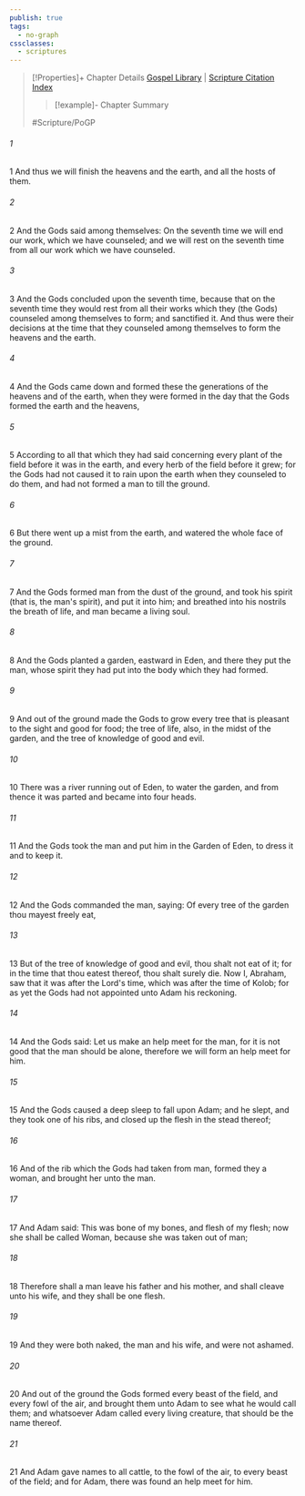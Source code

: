 ```yaml
---
publish: true
tags:
  - no-graph
cssclasses:
  - scriptures
---
```

>[!Properties]+ Chapter Details
>[Gospel Library](https://churchofjesuschrist.org/study/scriptures/pgp/abr/5?lang=eng)    |    [Scripture Citation Index](https://scriptures.byu.edu/#19205::c19205)
>>[!example]- Chapter Summary
>> 
> 
>
>#Scripture/PoGP
###### 1
1 And thus we will finish the heavens and the earth, and all the hosts of them.
###### 2
2 And the Gods said among themselves: On the seventh time we will end our work, which we have counseled; and we will rest on the seventh time from all our work which we have counseled.
###### 3
3 And the Gods concluded upon the seventh time, because that on the seventh time they would rest from all their works which they (the Gods) counseled among themselves to form; and sanctified it. And thus were their decisions at the time that they counseled among themselves to form the heavens and the earth.
###### 4
4 And the Gods came down and formed these the generations of the heavens and of the earth, when they were formed in the day that the Gods formed the earth and the heavens,
###### 5
5 According to all that which they had said concerning every plant of the field before it was in the earth, and every herb of the field before it grew; for the Gods had not caused it to rain upon the earth when they counseled to do them, and had not formed a man to till the ground.
###### 6
6 But there went up a mist from the earth, and watered the whole face of the ground.
###### 7
7 And the Gods formed man from the dust of the ground, and took his spirit (that is, the man's spirit), and put it into him; and breathed into his nostrils the breath of life, and man became a living soul.
###### 8
8 And the Gods planted a garden, eastward in Eden, and there they put the man, whose spirit they had put into the body which they had formed.
###### 9
9 And out of the ground made the Gods to grow every tree that is pleasant to the sight and good for food; the tree of life, also, in the midst of the garden, and the tree of knowledge of good and evil.
###### 10
10 There was a river running out of Eden, to water the garden, and from thence it was parted and became into four heads.
###### 11
11 And the Gods took the man and put him in the Garden of Eden, to dress it and to keep it.
###### 12
12 And the Gods commanded the man, saying: Of every tree of the garden thou mayest freely eat,
###### 13
13 But of the tree of knowledge of good and evil, thou shalt not eat of it; for in the time that thou eatest thereof, thou shalt surely die. Now I, Abraham, saw that it was after the Lord's time, which was after the time of Kolob; for as yet the Gods had not appointed unto Adam his reckoning.
###### 14
14 And the Gods said: Let us make an help meet for the man, for it is not good that the man should be alone, therefore we will form an help meet for him.
###### 15
15 And the Gods caused a deep sleep to fall upon Adam; and he slept, and they took one of his ribs, and closed up the flesh in the stead thereof;
###### 16
16 And of the rib which the Gods had taken from man, formed they a woman, and brought her unto the man.
###### 17
17 And Adam said: This was bone of my bones, and flesh of my flesh; now she shall be called Woman, because she was taken out of man;
###### 18
18 Therefore shall a man leave his father and his mother, and shall cleave unto his wife, and they shall be one flesh.
###### 19
19 And they were both naked, the man and his wife, and were not ashamed.
###### 20
20 And out of the ground the Gods formed every beast of the field, and every fowl of the air, and brought them unto Adam to see what he would call them; and whatsoever Adam called every living creature, that should be the name thereof.
###### 21
21 And Adam gave names to all cattle, to the fowl of the air, to every beast of the field; and for Adam, there was found an help meet for him.
